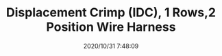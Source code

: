 ﻿---
layout: post 
title: Displacement Crimp (IDC), 1 Rows,2 Position Wire Harness
is_home: true
tags: MTA100
categories: wire-harness
overview: 
series: MT
part_number: 7-173977-2
thumb_img: static/202010/469-thumb-20201031154915.jpg
small_img: static/202010/469-20201031154915.jpg
date: 2020/10/31 7:48:09
---



